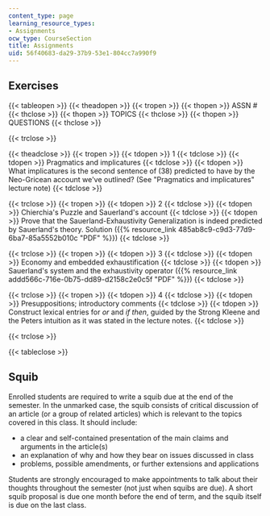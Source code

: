 ```yaml
---
content_type: page
learning_resource_types:
- Assignments
ocw_type: CourseSection
title: Assignments
uid: 56f40683-da29-37b9-53e1-804cc7a990f9
---
```


Exercises
---------

{{< tableopen >}}
{{< theadopen >}}
{{< tropen >}}
{{< thopen >}}
ASSN #
{{< thclose >}}
{{< thopen >}}
TOPICS
{{< thclose >}}
{{< thopen >}}
QUESTIONS
{{< thclose >}}

{{< trclose >}}

{{< theadclose >}}
{{< tropen >}}
{{< tdopen >}}
1
{{< tdclose >}}
{{< tdopen >}}
Pragmatics and implicatures
{{< tdclose >}}
{{< tdopen >}}
What implicatures is the second sentence of (38) predicted to have by the Neo-Gricean account we've outlined? (See "Pragmatics and implicatures" lecture note)
{{< tdclose >}}

{{< trclose >}}
{{< tropen >}}
{{< tdopen >}}
2
{{< tdclose >}}
{{< tdopen >}}
Chierchia's Puzzle and Sauerland's account
{{< tdclose >}}
{{< tdopen >}}
Prove that the Sauerland-Exhaustivity Generalization is indeed predicted by Sauerland's theory. Solution ({{% resource_link 485ab8c9-c9d3-77d9-6ba7-85a5552b010c "PDF" %}})
{{< tdclose >}}

{{< trclose >}}
{{< tropen >}}
{{< tdopen >}}
3
{{< tdclose >}}
{{< tdopen >}}
Economy and embedded exhaustification
{{< tdclose >}}
{{< tdopen >}}
Sauerland's system and the exhaustivity operator ({{% resource_link addd566c-716e-0b75-dd89-d2158c2e0c5f "PDF" %}})
{{< tdclose >}}

{{< trclose >}}
{{< tropen >}}
{{< tdopen >}}
4
{{< tdclose >}}
{{< tdopen >}}
Presuppositions; introductory comments
{{< tdclose >}}
{{< tdopen >}}
Construct lexical entries for _or_ and _if then_, guided by the Strong Kleene and the Peters intuition as it was stated in the lecture notes.
{{< tdclose >}}

{{< trclose >}}

{{< tableclose >}}

Squib
-----

Enrolled students are required to write a squib due at the end of the semester. In the unmarked case, the squib consists of critical discussion of an article (or a group of related articles) which is relevant to the topics covered in this class. It should include:

*   a clear and self-contained presentation of the main claims and arguments in the article(s)
*   an explanation of why and how they bear on issues discussed in class
*   problems, possible amendments, or further extensions and applications

Students are strongly encouraged to make appointments to talk about their thoughts throughout the semester (not just when squibs are due). A short squib proposal is due one month before the end of term, and the squib itself is due on the last class.